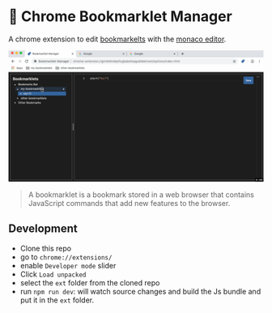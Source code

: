 # :bookmark: Chrome Bookmarklet Manager

A chrome extension to edit [bookmarkelts](https://en.wikipedia.org/wiki/Bookmarklet) with the [monaco editor](https://microsoft.github.io/monaco-editor/).

![bookmarklet manager demo](docs/bookmarklets-manager.gif)


> A bookmarklet is a bookmark stored in a web browser that contains JavaScript commands that add new features to the browser.


## Development

- Clone this repo
- go to `chrome://extensions/`
- enable `Developer mode` slider
- Click `Load unpacked`
- select the `ext` folder from the cloned repo
- run `npm run dev`: will watch source changes and build the Js bundle and put it in the `ext` folder.

